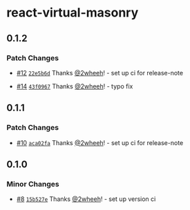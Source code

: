 # react-virtual-masonry

## 0.1.2

### Patch Changes

- [#12](https://github.com/2wheeh/react-virtual-masonry/pull/12) [`22e5b6d`](https://github.com/2wheeh/react-virtual-masonry/commit/22e5b6d92b9493c1f81ed6d78d089bc2e9bd624c) Thanks [@2wheeh](https://github.com/2wheeh)! - set up ci for release-note

- [#14](https://github.com/2wheeh/react-virtual-masonry/pull/14) [`43f0967`](https://github.com/2wheeh/react-virtual-masonry/commit/43f09675c87bb7311f9ba54559ba4d6291c1b1c6) Thanks [@2wheeh](https://github.com/2wheeh)! - typo fix

## 0.1.1

### Patch Changes

- [#10](https://github.com/2wheeh/react-virtual-masonry/pull/10) [`aca02fa`](https://github.com/2wheeh/react-virtual-masonry/commit/aca02fa33c13f7b8424b690b103b7b205252e4dc) Thanks [@2wheeh](https://github.com/2wheeh)! - set up ci for release-note

## 0.1.0

### Minor Changes

- [#8](https://github.com/2wheeh/react-virtual-masonry/pull/8) [`15b527e`](https://github.com/2wheeh/react-virtual-masonry/commit/15b527eb097b11e4e2e694c29bb29ed317cef804) Thanks [@2wheeh](https://github.com/2wheeh)! - set up version ci
